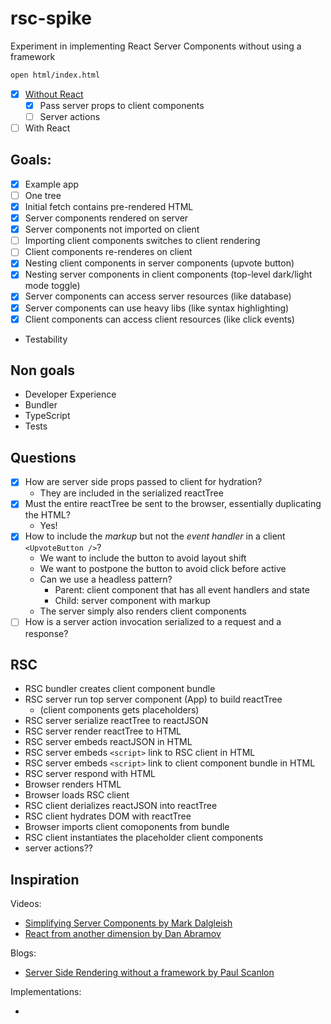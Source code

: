 # rsc-spike

Experiment in implementing React Server Components without using a framework

```bash
open html/index.html
```


- [x] [Without React](html/index.html)
  - [x] Pass server props to client components
  - [ ] Server actions
- [ ] With React

## Goals:

- [x] Example app
- [ ] One tree
- [x] Initial fetch contains pre-rendered HTML
- [x] Server components rendered on server
- [x] Server components not imported on client
- [ ] Importing client components switches to client rendering
- [ ] Client components re-renderes on client
- [x] Nesting client components in server components (upvote button)
- [x] Nesting server components in client components (top-level dark/light mode toggle)
- [x] Server components can access server resources (like database)
- [x] Server components can use heavy libs (like syntax highlighting)
- [x] Client components can access client resources (like click events)
- Testability

## Non goals

- Developer Experience
- Bundler
- TypeScript
- Tests

## Questions

- [x] How are server side props passed to client for hydration?
  - They are included in the serialized reactTree
- [x] Must the entire <App /> reactTree be sent to the browser, essentially duplicating the HTML? 
  - Yes!
- [x] How to include the *markup* but not the *event handler* in a client `<UpvoteButton />`?
  - We want to include the button to avoid layout shift
  - We want to postpone the button to avoid click before active
  - Can we use a headless pattern?
    - Parent: client component that has all event handlers and state
    - Child: server component with markup
  - The server simply also renders client components
- [ ] How is a server action invocation serialized to a request and a response?

## RSC

- RSC bundler creates client component bundle
- RSC server run top server component (App) to build reactTree
  - (client components gets placeholders)
- RSC server serialize reactTree to reactJSON
- RSC server render reactTree to HTML
- RSC server embeds reactJSON in HTML
- RSC server embeds `<script>` link to RSC client in HTML
- RSC server embeds `<script>` link to client component bundle in HTML
- RSC server respond with HTML
- Browser renders HTML
- Browser loads RSC client
- RSC client derializes reactJSON into reactTree
- RSC client hydrates DOM with reactTree
- Browser imports client comoponents from bundle
- RSC client instantiates the placeholder client components
- server actions??

## Inspiration

Videos:

- [Simplifying Server Components by Mark Dalgleish](https://portal.gitnation.org/contents/simplifying-server-components) 
- [React from another dimension by Dan Abramov](https://youtu.be/zMf_xeGPn6s)


Blogs:

- [Server Side Rendering without a framework by Paul Scanlon](https://thenewstack.io/how-to-build-a-server-side-react-app-using-vite-and-express/)

Implementations:

- 